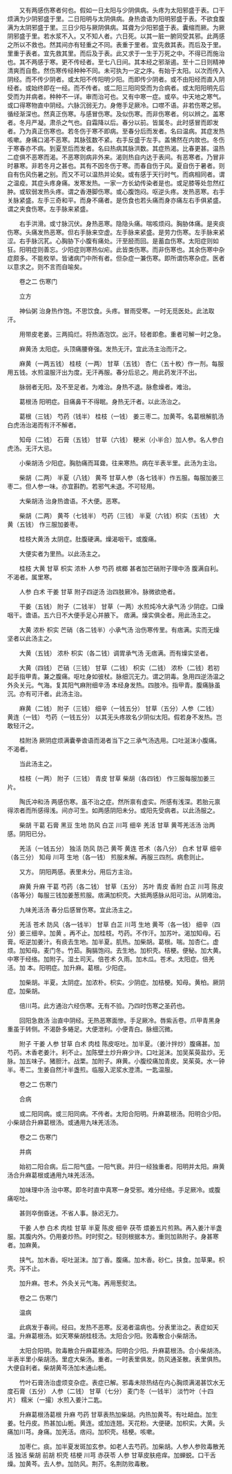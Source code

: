 <!-- { "loadSidebar": true } -->
　　又有两感伤寒者何也。假如一日太阳与少阴俱病。头疼为太阳邪盛于表。口干烦满为少阴邪盛于里。二日阳明与太阴俱病。身热谵语为阳明邪盛于表。不欲食腹满为太阴邪盛于里。三日少阳与厥阴俱病。耳聋为少阳邪盛于表。囊缩而厥。为厥阴邪盛于里。若水浆不入。又不知人者。六日死。以其一脏一腑同受其邪。此两感之所以不救也。然其间亦有轻重之不同。表重于里者。宜先救其表。而后及于里。里重于表者。宜先救其里。而后及于表。此又求于一生于万死之中。不得已而施治也。其不两感于寒。更不传经者。至七八日间。其本经之邪渐遏。至十二日则精神清爽而自愈。然伤寒传经种种不同。未可执为一定之序。有始于太阳。以次而传入阴经。而不传少阴者。或太阳不传阳明少阳。而即传少阴者。或不由阳经而直入阴经者。或始终即在一经。而不传者。或二阳三阳同受而为合病者。或太阳阳明先后受而为并病者。种种不一详。审而治可也。又有中寒一症。或卒。中天地之寒气。或口得寒物直中阴经。六脉沉弱无力。身倦手足厥冷。口噤不语。非若伤寒之邪。循经渐深也。然真正伤寒。与感冒伤寒。及似伤寒。而非伤寒者。何以辨之。盖寒者。冬月严凝。肃杀之气也。自霜降以后。春分以前。皆属冬。此时感冒而即发者。乃为真正伤寒也。若冬伤于寒不即病。至春分后而发者。名曰温病。其症发热咳嗽。身痛口渴不恶寒。其脉弦数不紧。右手反盛于左手。盖怫然在内故也。冬伤于寒春亦不病。到夏至后而发者。名曰热病其脉洪数。其症热渴。比春更甚。温热二症俱不恶寒而渴。不恶寒则病非外来。渴则热自内达于表间。有恶寒者。乃冒非时暴寒。非若冬月之甚也。其有不因冬伤于寒。而春自伤于风。夏自伤于暑者。则自有伤风伤暑之别。而又不可以温热并论矣。或有感于天行时气。而病相同者。谓之温疫。其症头疼身痛。发寒发热。一家一方长幼传染者是也。或足膝等处忽然红肿。或软弱发热头疼。谓之香港脚伤寒。或心腹饱闷。呕逆头疼。发热恶寒。右手关脉紧盛。左手三奇和平。而身不痛者。是伤食也若头痛而身亦痛左右手俱紧盛。谓之夹食伤寒。左手脉来紧盛。

　　右手洪滑。或寸脉沉伏。身热恶寒。隐隐头痛。喘咳烦闷。胸胁体痛。是夹痰伤寒。头痛发热恶寒。但右手脉来空虚。左手脉来紧盛。是劳力伤寒。左手脉来紧涩。右手脉沉芤。心胸胁下小腹有痛处。汗至胫而回。是蓄血伤寒。太阳症则如狂。阳明症则善忘。少阳症则寒热似疟。此皆类伤寒。而非伤寒也。其余伤寒中杂症颇多。不能枚举。皆诸病门中所有者。但杂症一兼伤寒。即所谓伤寒杂症。医者以意求之。则不言而自喻矣。

　　卷之二 伤寒门

　　立方

　　神仙粥 治身热作饱。不思饮食。头疼。冒雨受寒。一时无觅医处。此法取汗。

　　用带皮老姜。三两捣烂。将热酒泡饮。出汗。轻者即愈。重者可解一时之急。

　　麻黄汤 太阳症。头顶痛腰脊强。发热无汗。宜此汤主治而汗之。

　　麻黄（一两五钱） 桂枝（一两） 甘草（五钱） 杏仁（五十枚）作一剂。每服用五钱。水煎温服汗出为度。无汗再服。春分后忌之。用此药发汗不出。

　　脉弱者无阳。及不至足者。为难治。身热不退。脉愈燥者。难治。

　　葛根汤 阳明症。目痛鼻干不得眠。身热无汗者。以此汤治之。

　　葛根（三钱） 芍药（钱半） 桂枝（一钱） 姜三枣二。加黄芩。名葛根解肌汤 白虎汤治渴而有汗不解者。

　　知母（二钱） 石膏（五钱） 甘草（六钱） 粳米（小半合）加人参。名人参白虎汤。无汗大忌。

　　小柴胡汤 少阳症。胸肋痛而耳聋。往来寒热。病在半表半里。此汤为主治。

　　柴胡（二两） 半夏（八钱） 黄芩 甘草人参（各七钱半）作五服。每服加姜三枣二。但人参一味。亦宜斟酌。若邪气未退。不可轻用。

　　大柴胡汤 治身热谵语。不大便。恶寒。

　　柴胡（二两） 黄芩（七钱半） 芍药（三钱） 半夏（六钱）枳实（五钱） 大黄（五钱） 作三服加姜枣。

　　桂枝大黄汤 太阴症。肚腹硬满。燥渴咽干。或腹痛。

　　大便实者为里热。以此汤主之。

　　桂枝 大黄 甘草 枳实 浓朴 人参 芍药 槟榔 甚者加芒硝附子理中汤 腹满自利。不渴者。属里寒。

　　人参 白术 干姜 甘草 附子四逆汤 治四肢厥冷。脉微欲绝者。

　　干姜（五钱） 附子（二钱半） 甘草（一两）水煎炖冷大承气汤 少阴症。口燥咽干。谵语。五六日不大便手足心并腋下。 痞满。燥实俱全者。用此汤主之。

　　大黄 浓朴 枳实 芒硝（各二钱半）小承气汤 治伤寒传里。有痞满。实而无燥坚者以此汤主之。

　　大黄（五钱） 浓朴 枳实（各二钱）调胃承气汤 无痞满。而有燥实坚者。

　　大黄（四钱） 芒硝（三钱） 甘草（二钱） 枳实（二钱） 浓朴（二钱）若初起手指甲青。兼之腹痛。呕吐身如彼杖。脉细沉无力。谓之阴毒。急用四逆汤温之外灸关元。气海。复其阳气麻附细辛汤 本经身发热。四肢冷。指甲青。腹痛脉虽沉。亦有可汗者。此汤主治。

　　麻黄（二钱） 附子（三钱） 细辛（一钱五分） 甘草（五分）人参（二钱） 黄连（一钱） 芍药（一钱五分） 以其无头疼故名少阴似太阳。假若身不发热。岂敢轻汗之。

　　桂附汤 厥阴症烦满囊拳谵语而渴者当下之三承气汤选用。口吐涎沫小腹痛。不渴者。

　　当此汤主之。

　　桂枝（一两） 附子（三钱） 青皮 甘草 柴胡（各四钱） 作三服每服加姜三片。

　　陶氏冲和汤 两感伤寒。虽不治之症。然所禀有虚实。所感有浅深。若胎元禀得浓者而所感得浅。间亦可生。如两感阴阳未分。或阳先受病者。以此汤服之。

　　柴胡 干葛 石膏 黑豆 生地 防风 白芷 川芎 细辛 羌活 甘草 黄芩羌活汤 治两感。阴阳已分。

　　羌活（一钱五分） 独活 防风 防己 黄芩 黄连 苍术（各八分） 白术 甘草 细辛（各三分） 知母 川芎 生地（各一钱） 煎服未解。再服三四剂。病愈则止。

　　又方。 阴阳两感。表里未分。用后方主治。

　　麻黄 升麻 干葛 芍药（各二钱） 甘草（五分） 苏叶 青皮 香附 白芷 川芎 陈皮（各等分）每服三钱加姜葱煎服。痞满加枳壳。大抵两感脉从阳可治。从阴难治。

　　九味羌活汤 春分后感冒伤寒。宜此汤主之。

　　羌活 苍术 防风（各一钱半） 甘草 白芷 川芎 生地 黄芩（各一钱） 细辛（四分）姜三细辛。加黄 。再不止。加桂枝。芍药。不作汗。加苏叶。渴加知母。石膏。呕逆加姜汁。有痰去生地。加半夏。肌热。加柴胡。葛根。喘。加杏仁。虚烦。加知母。麦门冬。竹茹。胸膈饱闷。去生地。加枳壳。桔梗。便秘。加大黄。中寒于经络。加附子。湿土司天。倍苍术 久雨。加木瓜。苍术。太阳症。倍羌活。加 本。阳明症。加升麻。葛根。少阳症。

　　加柴胡。半夏。太阴症。加浓朴。枳实。少阴症。加桔梗。知母。黄柏。厥阴症。加柴胡。

　　倍川芎。此方通治六经伤寒。无有不验。乃四时伤寒之圣药也。

　　回阳急救汤 治直中阴经。无热恶寒面惨。手足厥冷。唇紫舌卷。爪甲青黑身重虽于转侧。不渴卧多蜷足。大便泄利。小便青白。脉细沉微。

　　附子 干姜 人参 甘草 白术 肉桂 陈皮呕吐。加半夏。（姜汁拌炒）腹痛甚。加芍药。木香老姜汁。利不止。加陈壁土炒升麻少许。口吐涎沫。加吴茱萸盐炒。无脉。加五味子。猪胆汁。战栗。加附子。麻黄。小腹绞痛加青皮。吴茱萸。水一钟半。枣二。生姜自然汁半盏煎。临服入泥浆水澄清。一匙温服。

　　卷之二 伤寒门

　　合病

　　或二阳同病。或三阳同病。不传者。太阳合阳明。升麻葛根汤。阳明合少阳。小柴胡合升麻葛根汤。或通用九味羌活汤。

　　卷之二 伤寒门

　　并病

　　始初二阳合病。后二阳气盛。一阳气衰。并归一经独重者。阳明并太阳。麻黄汤合升麻葛根或通用九味羌活汤。

　　加味理中汤 治中寒。即冬时直中真寒一身受邪。难分经络。手足厥冷。或腹痛呕吐。

　　甚则卒倒昏迷。不省人事。脉迟无力。

　　干姜 人参 白术 肉桂 甘草 半夏 陈皮 细辛 茯苓 煨姜五片煎熟。再入姜汁半盏服。其腹内外。仍用姜炒热。时时熨之。轻则根据本方。重则加熟附子。身甚寒者。加麻黄。

　　挟气。加木香。呕吐涎沫。加丁香。腹痛。加木香。砂仁。挟食。加草果。枳壳。泻不止。

　　加升麻。苍术。外灸关元气海。再用葱熨法。

　　卷之二 伤寒门

　　温病

　　此病发于春间。经曰。发热不恶寒。反渴者温病也。分表里治之。表症如天温。升麻葛根汤。如天寒柴胡桂枝汤。太阳合少阳。败毒散合小柴胡汤。

　　太阳合阳明。败毒散合升麻葛根汤。阳明合少阳。升麻葛根汤。合小柴胡汤。半表半里小柴胡汤。里症大柴汤。重者。一时表里俱发。防风通圣散。表里俱热。大便自利者。柴胡黄芩汤加木通山栀。

　　竹叶石膏汤治虚烦变杂症。表症已解。邪毒未除热结在内心胸烦满渴甚饮水无度石膏（五分） 人参（二钱） 甘草（七分） 麦门冬（一钱半） 淡竹叶（十四片） 糯米（一撮）水煎入姜汁二匙。

　　升麻葛根汤葛根 升麻 芍药 甘草表热加柴胡。内热加黄芩。有吐衄血。加生姜。牡丹皮。热甚加山栀。黄连。或加连翘。天花粉。大便硬。加枳实。大黄。头痛加川芎。身痛。加羌活。痞闷。加枳壳。桔梗。咳嗽。

　　加枣仁。痰。加半夏发斑加玄参。如老人去芍药。加柴胡。人参人参败毒散羌活 独活 柴胡 前胡 枳壳 桔梗 川芎 赤茯苓 人参 甘草皮肤疮痒。加蝉蜕。口干舌燥。加黄芩。去人参。加防风。荆芥。名荆防败毒散。

